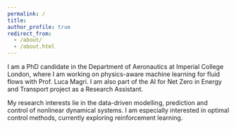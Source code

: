 ```yaml
---
permalink: /
title: 
author_profile: true
redirect_from: 
  - /about/
  - /about.html
---
```

I am a PhD candidate in the Department of Aeronautics at Imperial College London, where I am working on physics-aware machine learning for fluid flows with Prof. Luca Magri. I am also part of the AI for Net Zero in Energy and Transport project as a Research Assistant.

My research interests lie in the data-driven modelling, prediction and control of nonlinear dynamical systems. I am especially interested in optimal control methods, currently exploring reinforcement learning.
